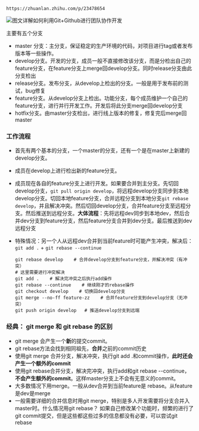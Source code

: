 	https://zhuanlan.zhihu.com/p/23478654

![图文详解如何利用Git+Github进行团队协作开发](https://pic2.zhimg.com/v2-86810fd98b9f40c9d098b4b65aceef0f_1440w.jpg?source=172ae18b)

主要有五个分支

- master 分支：主分支，保证稳定的生产环境的代码，对项目进行tag或者发布版本等一些操作。
- develop分支。开发的分支，成员一般不直接修改该分支，而是分检出自己的feature分支，在feature分支上merge回develop分支。同时release分支由此分支检出
- release分支。发布分支，从develop上检出的分支。一般是用于发布前的测试，bug修复
- feature分支。从develop分支上检出。功能分支，每个成员维护一个自己的feature分支，进行并行开发工作。开发后将此分支merge回develop分支
- hotfix分支。由master分支检出，进行线上版本的修复，修复完后merge回master



### 工作流程

* 首先有两个基本的分支，一个master的分支，还有一个是在master上新建的develop分支。

* 成员在develop上进行检出新的feature分支。

* 成员现在各自的feature分支上进行开发。如果要合并到主分支。先切回develop分支，`git pull origin develop`，将远程develop分支同步到本地develop分支。切回本地feature分支，合并远程分支到本地分支`git rebase develop`，并且解决冲突。然后切回develop分支，合并feature分支至远程分支。然后推送到远程分支。**大体流程**：先将远程dev同步到本地dev，然后合并dev分支到feature分支，然后feature分支合并到dev分支。最后推送到dev远程分支

* 特殊情况：另一个人从远程dev合并到当前feature时可能产生冲突，解决后：`git add .` +  `git rebase --continue`

  ```
  git rebase develop    # 合并develop分支到feature分支，并解决冲突（有冲突）
  # 这里需要进行冲突解决
  git add .    # 解决完冲突之后执行add操作
  git rebase --continue    # 继续刚才的rebase操作
  git checkout develop    # 切换回develop分支
  git merge --no-ff feature-zz    # 合并feature分支到develop分支（无冲突）
  git push origin develop   # 推送develop分支到远端
  ```

### 经典： git merge 和 git rebase 的区别

* git merge 会产生一个**新**的提交commit。
* git rebase方法会找到相同祖先，**合并**之前的commit历史
* 使用git merge 合并分支，解决冲突，执行git add .和commit操作，**此时还会产生一个额外的commit**
* 使用git rebase合并分支，解决完冲突，执行add和git rebase --continue，**不会产生额外的commit**。这样master分支上不会有无意义的commit。
* 大多数情况下用merge。一般从dev合并到当前feature是 rebase。从feature是dev是merge
* 一般需要详细的合并信息时用git merge，特别是多人开发需要将分支合并入master时。什么情况用git rebase？ 如果自己修改某个功能时，频繁的进行了git commit提交，但是这些都这些过多的信息都没有必要，可以尝试git rebase

